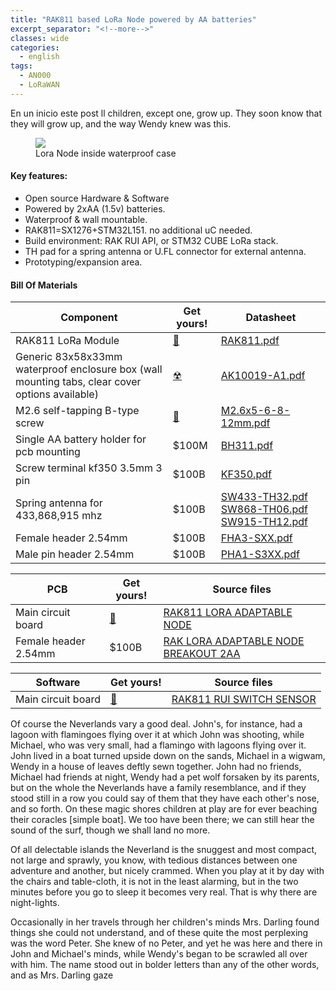 ```yaml
---
title: "RAK811 based LoRa Node powered by AA batteries"
excerpt_separator: "<!--more-->"
classes: wide
categories:
  - english
tags:
  - AN000
  - LoRaWAN
---
```


En un inicio este post ll children, except one, grow up. They soon know that they will grow up, and the way Wendy knew was this.

<figure  class="align-center">
	<a href="/assets/images/RAK811_NODE_OPEN.JPG"> <img src="/assets/images/RAK811_NODE_OPEN.JPG"> </a>
	<figcaption>Lora Node inside waterproof case</figcaption>
</figure>

#### Key features:
* Open source Hardware & Software
* Powered by 2xAA (1.5v) batteries.
* Waterproof & wall mountable.
* RAK811=SX1276+STM32L151. no additional uC needed.
* Build environment: RAK RUI API, or STM32 CUBE LoRa stack.
* TH pad for a spring antenna or U.FL connector for external antenna.
* Prototyping/expansion area.

#### Bill Of Materials

| Component         | Get yours! | Datasheet                                          | 
| -------- | ------ | ------------------------------------------------------------ |
| RAK811 LoRa Module    | [💸](#)     | [RAK811.pdf](/assets/pdf/RAK811.pdf)           |
| Generic 83x58x33mm waterproof enclosure box (wall mounting tabs, clear cover options available)    | [☢](#)  | [AK10019-A1.pdf](/assets/pdf/AK10019-A1.pdf)                               |
| M2.6 self-tapping B-type screw    | [💸](#)     | [M2.6x5-6-8-12mm.pdf](/assets/pdf/M2.6x5-6-8-12mm.pdf)           |
| Single AA battery holder for pcb mounting | $100M  | [BH311.pdf](/assets/pdf/BH311.pdf) | 
| Screw terminal kf350 3.5mm 3 pin | $100B  | [KF350.pdf](/assets/pdf/KF350.pdf)                           |
| Spring antenna for 433,868,915 mhz| $100B  | [SW433-TH32.pdf](/assets/pdf/SW433-TH32.pdf) [SW868-TH06.pdf](/assets/pdf/SW868-TH06.pdf) [SW915-TH12.pdf](/assets/pdf/SW915-TH12.pdf)
| Female header 2.54mm  | $100B  | [FHA3-SXX.pdf](/assets/pdf/FHA3-S1XX.pdf)                           |
| Male pin header 2.54mm  | $100B  | [PHA1-S3XX.pdf](/assets/pdf/PHA1-S3XX.pdf)                           |

| PCB    | Get yours! | Source files                                          | 
| -------- | ------ | ------------------------------------------------------------ |
| Main circuit board    | [💸](#)     | [RAK811 LORA ADAPTABLE NODE](https://github.com/galopago/RAK811_LORA_ADAPTABLE_NODE)           |
| Female header 2.54mm  | $100B  | [RAK LORA ADAPTABLE NODE BREAKOUT 2AA](https://github.com/galopago/RAK_LORA_ADAPTABLE_NODE_BREAKOUT_2AA)        |

| Software    | Get yours! | Source files                                          | 
| -------- | ------ | ------------------------------------------------------------ |
| Main circuit board    | [💸](#)     | [RAK811 RUI SWITCH SENSOR](https://github.com/galopago/RAK811_RUI_SWITCH_SENSOR)           |


Of course the Neverlands vary a good deal. John's, for instance, had a lagoon with flamingoes flying over it at which John was shooting, while Michael, who was very small, had a flamingo with lagoons flying over it. John lived in a boat turned upside down on the sands, Michael in a wigwam, Wendy in a house of leaves deftly sewn together. John had no friends, Michael had friends at night, Wendy had a pet wolf forsaken by its parents, but on the whole the Neverlands have a family resemblance, and if they stood still in a row you could say of them that they have each other's nose, and so forth. On these magic shores children at play are for ever beaching their coracles [simple boat]. We too have been there; we can still hear the sound of the surf, though we shall land no more.

Of all delectable islands the Neverland is the snuggest and most compact, not large and sprawly, you know, with tedious distances between one adventure and another, but nicely crammed. When you play at it by day with the chairs and table-cloth, it is not in the least alarming, but in the two minutes before you go to sleep it becomes very real. That is why there are night-lights.

Occasionally in her travels through her children's minds Mrs. Darling found things she could not understand, and of these quite the most perplexing was the word Peter. She knew of no Peter, and yet he was here and there in John and Michael's minds, while Wendy's began to be scrawled all over with him. The name stood out in bolder letters than any of the other words, and as Mrs. Darling gaze